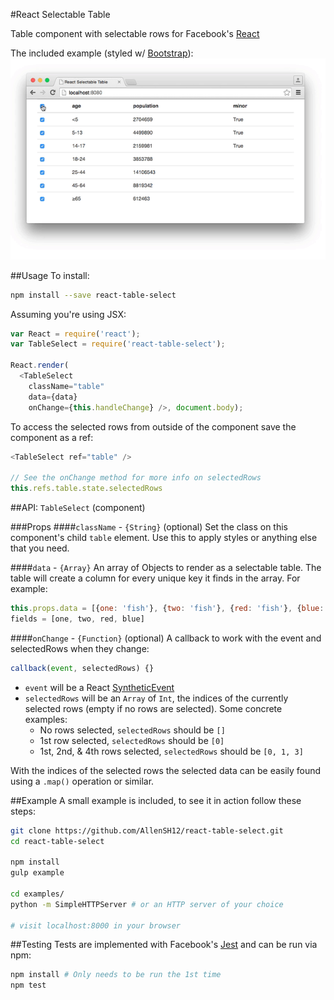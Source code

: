#React Selectable Table

Table component with selectable rows for Facebook's [React](https://github.com/facebook/react)

The included example (styled w/ [Bootstrap](https://github.com/twbs/bootstrap)):
![Selectable table screenshot](media/react-table-select.gif)

##Usage
To install:
```sh
npm install --save react-table-select
```

Assuming you're using JSX:
```js
var React = require('react');
var TableSelect = require('react-table-select');

React.render(
  <TableSelect
    className="table"
    data={data}
    onChange={this.handleChange} />, document.body);
```

To access the selected rows from outside of the component save the component as a ref:
```js
<TableSelect ref="table" />

// See the onChange method for more info on selectedRows
this.refs.table.state.selectedRows
```

##API: `TableSelect` (component)

###Props
####`className` - `{String}` (optional)
Set the class on this component's child `table` element. Use this to apply styles or anything else that you need.

####`data`  - `{Array}`
An array of Objects to render as a selectable table. The table will create a column for every unique key it finds in the array. For example:
```js
this.props.data = [{one: 'fish'}, {two: 'fish'}, {red: 'fish'}, {blue: 'fish'}]
fields = [one, two, red, blue]
```

####`onChange` - `{Function}` (optional)
A callback to work with the event and selectedRows when they change:
```js
callback(event, selectedRows) {}
```
- `event` will be a React [SyntheticEvent](https://facebook.github.io/react/docs/events.html#syntheticevent)
- `selectedRows` will be an `Array` of `Int`, the indices of the currently selected rows (empty if no rows are selected). Some concrete examples:
  - No rows selected, `selectedRows` should be `[]`
  - 1st row selected, `selectedRows` should be `[0]`
  - 1st, 2nd, & 4th rows selected, `selectedRows` should be `[0, 1, 3]`

With the indices of the selected rows the selected data can be easily found using a `.map()` operation or similar.

##Example
A small example is included, to see it in action follow these steps:
```sh
git clone https://github.com/AllenSH12/react-table-select.git
cd react-table-select

npm install
gulp example

cd examples/
python -m SimpleHTTPServer # or an HTTP server of your choice

# visit localhost:8000 in your browser
```

##Testing
Tests are implemented with Facebook's [Jest](https://github.com/facebook/jest) and can be run via npm:
```sh
npm install # Only needs to be run the 1st time
npm test
```
